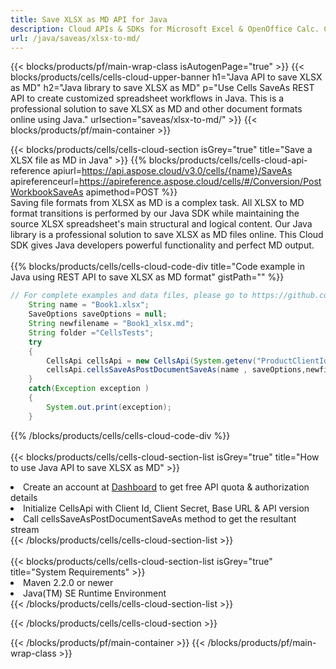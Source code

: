 ```yaml
---
title: Save XLSX as MD API for Java 
description: Cloud APIs & SDKs for Microsoft Excel & OpenOffice Calc. Convert spreadsheet to other format file. 
url: /java/saveas/xlsx-to-md/
---
```



{{< blocks/products/pf/main-wrap-class isAutogenPage="true" >}}
{{< blocks/products/cells/cells-cloud-upper-banner h1="Java API to save XLSX as MD" h2="Java library to save XLSX as MD" p="Use Cells SaveAs REST API to create customized spreadsheet workflows in Java. This is a professional solution to save XLSX as MD and other document formats online using Java." urlsection="saveas/xlsx-to-md/" >}}
{{< blocks/products/pf/main-container >}}

{{< blocks/products/cells/cells-cloud-section isGrey="true"  title="Save a XLSX file as MD in Java" >}}
{{% blocks/products/cells/cells-cloud-api-reference  apiurl=https://api.aspose.cloud/v3.0/cells/{name}/SaveAs  apireferenceurl=https://apireference.aspose.cloud/cells/#/Conversion/PostWorkbookSaveAs  apimethod=POST %}}
<br/>
Saving file formats from XLSX as MD is a complex task. All XLSX to MD format transitions is performed by our Java SDK while maintaining the source XLSX spreadsheet's main structural and logical content. Our Java library is a professional solution to save XLSX as MD files online. This Cloud SDK gives Java developers powerful functionality and perfect MD output.
<br/>
<br/>
{{% blocks/products/cells/cells-cloud-code-div title="Code example in Java using REST API to save XLSX as MD format" gistPath="" %}}
  
```java
// For complete examples and data files, please go to https://github.com/aspose-cells-cloud/aspose-cells-cloud-java/
    String name = "Book1.xlsx";
    SaveOptions saveOptions = null;
    String newfilename = "Book1_xlsx.md";
    String folder ="CellsTests";
    try 
    {
        CellsApi cellsApi = new CellsApi(System.getenv("ProductClientId"), System.getenv("ProductClientSecret"));
        cellsApi.cellsSaveAsPostDocumentSaveAs(name , saveOptions,newfilename,false,false,folder,null,null,null,true);                       
    }
    catch(Exception exception )
    {
        System.out.print(exception);
    }
```
  
{{% /blocks/products/cells/cells-cloud-code-div  %}}
<br/>
<br/>
{{< blocks/products/cells/cells-cloud-section-list isGrey="true"  title="How to use Java API to save  XLSX as MD" >}}
<li>Create an account at <a href="https://dashboard.aspose.cloud/">Dashboard</a> to get free API quota & authorization details</li>
<li>Initialize CellsApi with Client Id, Client Secret, Base URL & API version</li>
<li>Call cellsSaveAsPostDocumentSaveAs method to get the resultant stream</li>
{{< /blocks/products/cells/cells-cloud-section-list >}}
<br/>
<br/>
{{< blocks/products/cells/cells-cloud-section-list isGrey="true"  title="System Requirements" >}}
<li>Maven 2.2.0 or newer</li>
<li>Java(TM) SE Runtime Environment</li>
{{< /blocks/products/cells/cells-cloud-section-list >}}

{{< /blocks/products/cells/cells-cloud-section >}}

{{< /blocks/products/pf/main-container >}}
{{< /blocks/products/pf/main-wrap-class >}}
